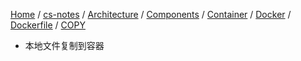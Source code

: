 [Home](https://mengxianbin.github.io) /
[cs-notes](https://mengxianbin.github.io/cs-notes/site) /
[Architecture](https://mengxianbin.github.io/cs-notes/site/Architecture) /
[Components](https://mengxianbin.github.io/cs-notes/site/Architecture/Components) /
[Container](https://mengxianbin.github.io/cs-notes/site/Architecture/Components/Container) /
[Docker](https://mengxianbin.github.io/cs-notes/site/Architecture/Components/Container/Docker) /
[Dockerfile](https://mengxianbin.github.io/cs-notes/site/Architecture/Components/Container/Docker/Dockerfile) /
[COPY](https://mengxianbin.github.io/cs-notes/site/Architecture/Components/Container/Docker/Dockerfile/COPY)

* 本地文件复制到容器